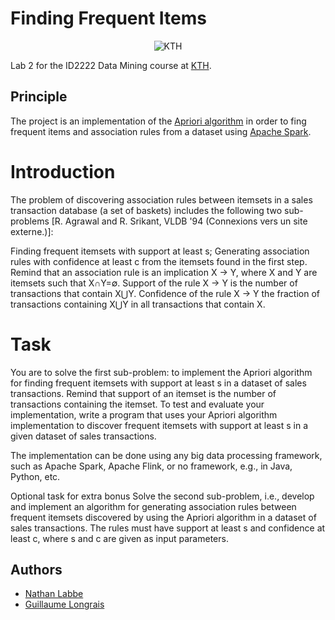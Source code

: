 # Finding Frequent Items 

<p align="center">
  <img alt="KTH" src="https://img.shields.io/badge/-KTH-%231954a6?style=flat-square" />
</p>

Lab 2 for the ID2222 Data Mining course at [KTH](https://www.kth.se/en).

## Principle

The project is an implementation of the [Apriori algorithm](https://weber.itn.liu.se/~aidvi/courses/06/dm/lectures/lec7.pdf) in order to fing frequent items and association rules from a dataset using [Apache Spark](https://spark.apache.org/). 

# Introduction
The problem of discovering association rules between itemsets in a sales transaction database (a set of baskets) includes the following two sub-problems [R. Agrawal and R. Srikant, VLDB '94 (Connexions vers un site externe.)]:

Finding frequent itemsets with support at least s;
Generating association rules with confidence at least c from the itemsets found in the first step.
Remind that an association rule is an implication X → Y, where X and Y are itemsets such that X∩Y=∅. Support of the rule X → Y is the number of transactions that contain X⋃Y. Confidence of the rule X → Y the fraction of transactions containing X⋃Y in all transactions that contain X.

# Task
You are to solve the first sub-problem: to implement the Apriori algorithm for finding frequent itemsets with support at least s in a dataset of sales transactions. Remind that support of an itemset is the number of transactions containing the itemset. To test and evaluate your implementation, write a program that uses your Apriori algorithm implementation to discover frequent itemsets with support at least s in a given dataset of sales transactions.

The implementation can be done using any big data processing framework, such as Apache Spark, Apache Flink, or no framework, e.g., in Java, Python, etc.  

Optional task for extra bonus
Solve the second sub-problem, i.e., develop and implement an algorithm for generating association rules between frequent itemsets discovered by using the Apriori algorithm in a dataset of sales transactions. The rules must have support at least s and confidence at least c, where s and c are given as input parameters.

<!--
# Datasets
As a sale transaction dataset, you can use this dataset, which includes generated transactions (baskets) of hashed items – you use any browser, e.g., Google Chrome, or a text editor, e.g., WordPad to view the file under Windows.
You can also use any other transaction datasets as an input dataset that you can find on the Web.
Readings
Lecture 3: Frequent Itemsets
Chapter 6Connexions vers un site externe. of Mining of Massive Datasets, by Jure Leskovec, Anand Rajaraman, and Jeffrey D. Ullman, 2nd edition, Cambridge University Press, 2014
R. Agrawal and R. Srikant. Fast Algorithms for Mining Association Rules (Connexions vers un site externe.), VLDB '94
# Submission, Presentation and Demonstration
To submit your homework, you upload your solution in a zip file to Canvas. Canvas records the submission time.  Submission on time, i.e. before the deadline,  is awarded with 3 exam bonus points if your homework is accepted. Bonus will not be given, if you miss the deadline.  Your homework solution must include 

Source code (with comments); 
Makefile or scripts to build and run (if needed); 
Report (in PDF) with a short description of your solution, instructions how to build and to run, command-line parameters, if any (including default values), results, e.g., plots or screenshots. 
Within a week after the homework deadline, you present and demonstrate your homework on your own laptop to a course instructor. A Doodle pool will be provided to book a time slot for presentation.
-->

## Authors

* [Nathan Labbe](https://github.com/NathanLabbe)
* [Guillaume Longrais](https://github.com/glongrais)
